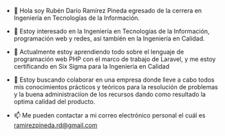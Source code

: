 - 👋 Hola soy Rubén Darío Ramírez Pineda egresado de la cerrera en Ingeniería en Tecnologías de la Información.

- 👀 Estoy interesado en la Ingeniería en Tecnologías de la Información, programación web y redes, así también en la Ingeniería en Calidad.

- 🌱 Actualmente estoy aprendiendo todo sobre el lenguaje de programación web PHP con el marco de trabajo de Laravel, y me estoy certificando 
   en Six Sigma para la Ingeniería en Calidad
   
- 💞️ Estoy buscando colaborar en una empresa donde lleve a cabo todos mis conocimientos prácticos y teóricos para la resolución de problemas y la buena administraciíon de los        recursos dando como resultado la optima calidad del producto.  

- 📫 Me pueden contactar a mi correo electrónico personal el cuál es ramirezpineda.rd@gmail.com

<!---
ramirezpineda-rd/ramirezpineda-rd is a ✨ special ✨ repository because its `README.md` (this file) appears on your GitHub profile.
You can click the Preview link to take a look at your changes.
--->
